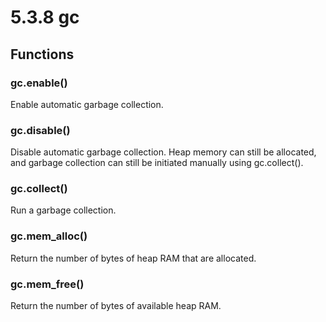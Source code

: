# 5.3.8 gc

## Functions

### gc.enable\(\)

Enable automatic garbage collection.

### gc.disable\(\)

Disable automatic garbage collection. Heap memory can still be allocated, and garbage collection can still be initiated manually using gc.collect\(\).

### gc.collect\(\)

Run a garbage collection.

### gc.mem\_alloc\(\)

Return the number of bytes of heap RAM that are allocated.

### gc.mem\_free\(\)

Return the number of bytes of available heap RAM.

